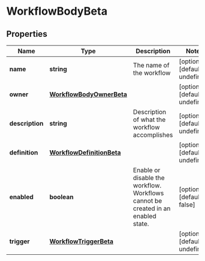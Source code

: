 # WorkflowBodyBeta

## Properties

Name | Type | Description | Notes
------------ | ------------- | ------------- | -------------
**name** | **string** | The name of the workflow | [optional] [default to undefined]
**owner** | [**WorkflowBodyOwnerBeta**](WorkflowBodyOwnerBeta.md) |  | [optional] [default to undefined]
**description** | **string** | Description of what the workflow accomplishes | [optional] [default to undefined]
**definition** | [**WorkflowDefinitionBeta**](WorkflowDefinitionBeta.md) |  | [optional] [default to undefined]
**enabled** | **boolean** | Enable or disable the workflow.  Workflows cannot be created in an enabled state. | [optional] [default to false]
**trigger** | [**WorkflowTriggerBeta**](WorkflowTriggerBeta.md) |  | [optional] [default to undefined]

